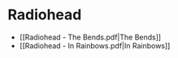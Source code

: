# Radiohead

- [[Radiohead - The Bends.pdf|The Bends]]
- [[Radiohead - In Rainbows.pdf|In Rainbows]]

